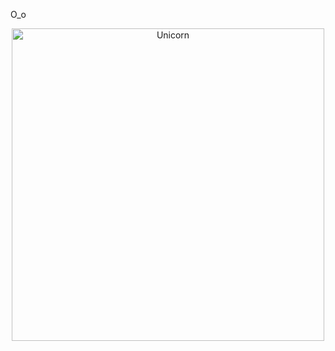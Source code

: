 O_o

<p align="center">
  <img height="500" alt="Unicorn" src="https://media.tenor.com/ZCjItOqIYAQAAAAd/bts-confused.gif" />
</p>
